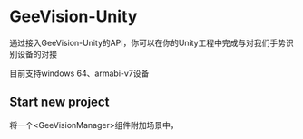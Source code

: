 # GeeVision-Unity

通过接入GeeVision-Unity的API，你可以在你的Unity工程中完成与对我们手势识别设备的对接

目前支持windows 64、armabi-v7设备

## Start new project
将一个\<GeeVisionManager\>组件附加场景中，
